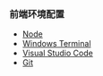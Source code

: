 ### 前端环境配置

- [Node](environment/node)
- [Windows Terminal](environment/terminal)
- [Visual Studio Code](environment/vscode)
- [Git](environment/git)
